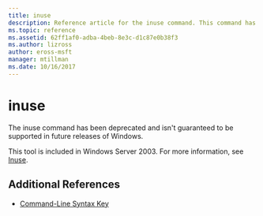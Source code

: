 ```yaml
---
title: inuse
description: Reference article for the inuse command. This command has been deprecated and isn't guaranteed to be supported in future releases of Windows.
ms.topic: reference
ms.assetid: 62ff1af0-adba-4beb-8e3c-d1c87e0b38f3
ms.author: lizross
author: eross-msft
manager: mtillman
ms.date: 10/16/2017
---
```


# inuse

The inuse command has been deprecated and isn't guaranteed to be supported in future releases of Windows.

This tool is included in Windows Server 2003. For more information, see [Inuse](/previous-versions/orphan-topics/ws.10/dd996699(v=ws.10)).

## Additional References

- [Command-Line Syntax Key](command-line-syntax-key.md)
